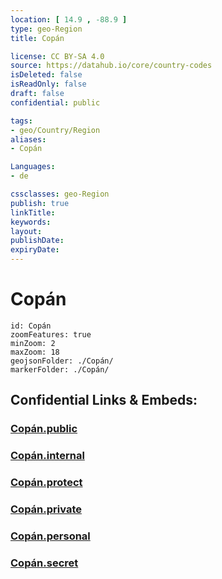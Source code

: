 ```yaml
---
location: [ 14.9 , -88.9 ] 
type: geo-Region
title: Copán

license: CC BY-SA 4.0
source: https://datahub.io/core/country-codes
isDeleted: false
isReadOnly: false
draft: false
confidential: public

tags:
- geo/Country/Region
aliases:
- Copán

Languages:
- de

cssclasses: geo-Region
publish: true
linkTitle: 
keywords: 
layout: 
publishDate: 
expiryDate: 
---
```


# Copán

```leaflet
id: Copán
zoomFeatures: true 
minZoom: 2 
maxZoom: 18
geojsonFolder: ./Copán/
markerFolder: ./Copán/
```


## Confidential Links & Embeds: 

### [Copán.public](/_public/\Earth\Continent\America~Central\Honduras\departments~HondurasCopán.public.md) 

### [Copán.internal](/_internal/\Earth\Continent\America~Central\Honduras\departments~HondurasCopán.internal.md) 

### [Copán.protect](/_protect/\Earth\Continent\America~Central\Honduras\departments~HondurasCopán.protect.md) 

### [Copán.private](/_private/\Earth\Continent\America~Central\Honduras\departments~HondurasCopán.private.md) 

### [Copán.personal](/_personal/\Earth\Continent\America~Central\Honduras\departments~HondurasCopán.personal.md) 

### [Copán.secret](/_secret/\Earth\Continent\America~Central\Honduras\departments~HondurasCopán.secret.md)

